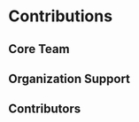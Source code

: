 # Contributions

## Core Team

[//]: # (TODO: Blaine + Alex + Tommy + Julia)

## Organization Support

[//]: # (TODO: Winnemac Labs + Northwestern + GaTech?)

## Contributors

[//]: # ()